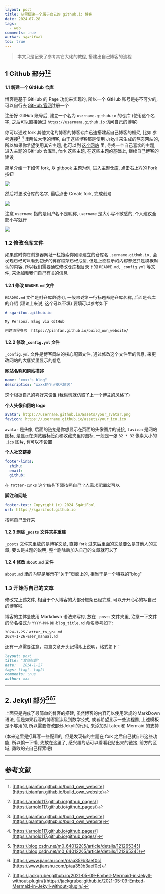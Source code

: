 ```yaml
---
layout: post
title: 从零搭建一个属于自己的 github.io 博客
date: 2024-07-28
tags:
  - web
comments: true
author: sgarifool
toc: true
---
```


> 本文只是记录了参考其它大佬的教程, 搭建出自己博客的流程

<!-- more -->

## 1 Github 部分[^1][^2]

#### 1.1 新建一个 GitHub 仓库

博客是基于 GitHub 的 Page 功能来实现的, 所以一个 GitHub 账号是必不可少的, 可以自行去 [GitHub 官网](https://github.com)注册一个

注册好 GitHub 账号后, 建立一个名为 `username.github.io` 的仓库 (使用这个名字, 之后可以直接通过 `https://username.github.io` 访问自己的博客)

你可以通过 fork 其他大佬的博客的博客仓库迅速搭建起自己博客的框架, 比如 参考连接[^1] [^2] 里两位大佬的博客, 由于这些博客都是使用 Jekyll 来生成的静态网站的, 所以如果你希望使用其它主题, 也可以到 [这个网站](http://jekyllthemes.org/) 里, 寻找一个自己喜欢的主题, 进入主题的 GitHub 仓库里, fork 这些主题, 在这些主题的基础上, 继续自己博客的建设

简单介绍一下如何 fork, 以 gitbook 主题为例, 进入主题仓库, 点击右上方的 Fork 按钮

![](../assets/img-2024-07-23-build_own_blog.png)

然后将更改仓库的名字, 最后点击 Create fork, 完成创建

![](../assets/img-2024-07-23-build_own_blog-1.png)

注意 `username` 指的是用户名不是昵称, `username` 是大小写不敏感的, 个人建议全部小写就行

![](../assets/img-2024-07-23-build_own_blog-2.png)

### 1.2 修改仓库文件

如果这时你在浏览器网址一栏搜索你刚刚建立的仓库名 `username.github.io` , 会发现已经可以看到初步的博客框架已经成型, 但是上面显示的内容都还只是模板默认的内容, 所以我们需要通过修改仓库根目录下的 `README.md`,  `_config.yml` 等文件, 来添加和我们自己有关的信息

#### 1.2.1 修改 `README.md` 文件

`README.md` 文件是对仓库的说明, 一般来说第一行标题都是仓库名称, 后面是仓库的介绍 (理论上来说, 这个可以不填) 要填可以参考如下

```markdown
# sgarifool.github.io

My Personal Blog via GitHub

创建流程参考: https://pianfan.github.io/build_own_website/
```

#### 1.2.2 修改 `_config.yml` 文件

`_config.yml` 文件是博客网站的核心配置文件, 通过修改这个文件里的信息, 来更改网站的大框架里显示的信息

**网站名称和网站描述**

```yml
name: "xxxx's blog"
description: "xxxx的个人技术博客"
```

这个根据自己的喜好来设置 (我偷懒就仿照了上一个博主的风格了) 

**个人头像和网站 logo**

```yml
avatar: https://username.github.io/assets/your_avatar.png
favicon: https://username.github.io/assets/your_ico.ico
```

`avatar` 是头像, 后面的链接是你想显示在页面的头像图片的链接, `favicon` 是网站图标, 是显示在浏览器标签页和收藏夹里的图标, 一般是一张 `32 * 32` 像素大小的 `.ico` 图片, 也可以不设置

**个人社交链接** 

```yml
footer-links:
  zhihu: 
  email:
  github: 
```

在 `fotter-links` 这个结构下面按照自己个人需求配置就可以

**脚注和网址**

```yml
footer-text: Copyright (c) 2024 SgAriFool
url: https://sgarifool.github.io
```

按照自己爱好来
#### 1.2.3 删除 `_posts` 文件夹并重建

`_posts` 文件夹里放的是博客文章, 直接 fork 过来后里面的文章要么是其他人的文章, 要么是主题的说明, 整个删除后加入自己的文章就可以了

#### 1.2.4 修改 `about.md` 文件

`about.md` 里的内容是展示在“关于”页面上的, 相当于是一个特殊的"blog"

### 1.3 开始写自己的文章

修改完上述文件, 相当于个人博客的大部分框架已经完成, 可以开开心心的写自己的博客啦

博客的主体是使用 Markdown 语法来写的, 放在 `_posts` 文件夹里, 注意一下文件的命名格式为 `YYYY-MM-DD-blog_title.md` 命名参考如下: 

```bash
2024-1-25-letter_to_you.md
2024-1-26-user_manual.md
```

还有一点需要注意，每篇文章开头记得附上说明，格式如下：

```markdown
layout: post
title: "文章标题"
date:   2024-1-27
tags: [tag1, tag2]
comments: true
author: xxx
```

---

## 2. Jekyll 部分[^3][^4][^5]

上面只是完成了最简单的博客的搭建, 虽然博客的内容可以使用常规的 MarkDown 语法, 但是如果我写的博客里涉及到数学公式, 或者希望显示一些流程图, 上述模板是不够用的, 所以需要修改部分Jekyll的代码, 来添加对 Latex 和 Mermaid 的支持

(本来这里是打算写一些配置的, 但是发现有的主题在 fork 之后自己就自带这些功能, 所以偷一下懒, 先放在这里了, 感兴趣的话可以看看我贴出来的链接, 前方的区域, 勇敢的去自己探索吧)

---

## 参考文献

[^1]: [https://pianfan.github.io/build_own_website](https://pianfan.github.io/build_own_website)

[^2]: [https://arnold117.github.io/github_pages/](https://arnold117.github.io/github_pages/)

[^3]: [https://blog.csdn.net/m0_64012205/article/details/121265345](https://blog.csdn.net/m0_64012205/article/details/121265345)

[^4]: [https://www.jianshu.com/p/aa359b3aef0c](https://www.jianshu.com/p/aa359b3aef0c)

[^5]: [https://jackgruber.github.io/2021-05-09-Embed-Mermaid-in-Jekyll-without-plugin/](https://jackgruber.github.io/2021-05-09-Embed-Mermaid-in-Jekyll-without-plugin/)
